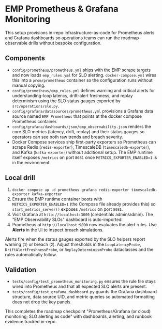 # EMP Prometheus & Grafana Monitoring

This setup provisions in-repo infrastructure-as-code for Prometheus alerts and Grafana dashboards so operations teams can run the roadmap-observable drills without bespoke configuration.

## Components

- `config/prometheus/prometheus.yml` ships with the EMP scrape targets and now loads `emp_rules.yml` for SLO alerting. `docker-compose.yml` wires this into a `prom/prometheus` container so the configuration runs without manual copying.
- `config/prometheus/emp_rules.yml` defines warning and critical alerts for understanding-loop latency, drift-alert freshness, and replay determinism using the SLO status gauges exported by `src/operations/slo.py`.
- `config/grafana/datasources/prometheus.yml` provisions a Grafana data source named `EMP Prometheus` that points at the docker compose Prometheus container.
- `config/grafana/dashboards/json/emp_observability.json` renders the core SLO metrics (latency, drift, replay) and their status gauges so operators can see both raw trends and breach severity.
- Docker Compose services ship first-party exporters so Prometheus can scrape Redis (`redis-exporter`), TimescaleDB (`timescaledb-exporter`), and Kafka (`kafka-exporter`) without additional setup. The EMP runtime itself exposes `/metrics` on port `8081` once `METRICS_EXPORTER_ENABLED=1` is in the environment.

## Local drill

1. `docker compose up -d prometheus grafana redis-exporter timescaledb-exporter kafka-exporter`
2. Ensure the EMP runtime container boots with `METRICS_EXPORTER_ENABLED=1` (the Compose file already provides this) so `start_metrics_server()` exposes `/metrics` on port `8081`.
3. Visit Grafana at `http://localhost:3000` (credentials admin/admin). The "EMP Observability SLOs" dashboard is auto-imported.
4. Prometheus at `http://localhost:9090` now evaluates the alert rules. Use **Alerts** in the UI to inspect breach simulations.

Alerts fire when the status gauges exported by the SLO helpers report warning (`1`) or breach (`2`). Adjust thresholds in the `LoopLatencyProbe`, `DriftAlertFreshnessProbe`, or `ReplayDeterminismProbe` dataclasses and the rules automatically follow.

## Validation

- `tests/config/test_prometheus_monitoring.py` ensures the rule file stays wired into Prometheus and that all expected SLO alerts are present.
- `tests/config/test_grafana_dashboard.py` guards the Grafana dashboard structure, data source UID, and metric queries so automated formatting does not drop the key panels.

This completes the roadmap checkpoint "Prometheus/Grafana (or cloud) monitoring; SLO alerting as code" with dashboards, alerting, and runbook evidence tracked in-repo.
